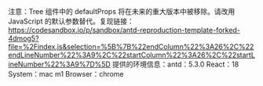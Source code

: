注意：Tree 组件中的 defaultProps 将在未来的重大版本中被移除。请改用 JavaScript 的默认参数替代。复现链接：https://codesandbox.io/p/sandbox/antd-reproduction-template-forked-4dmog5?file=%2Findex.js&selection=%5B%7B%22endColumn%22%3A26%2C%22endLineNumber%22%3A9%2C%22startColumn%22%3A26%2C%22startLineNumber%22%3A9%7D%5D 提供的环境信息：antd：5.3.0 React：18 System：mac m1 Browser：chrome
